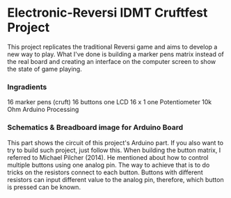 # Electronic-Reversi IDMT Cruftfest Project

This project replicates the traditional Reversi game and aims to develop a new way to play. What I've done is building a marker pens matrix instead of the real board and creating an interface on the computer screen to show the state of game playing.

### Ingradients
16 marker pens (cruft)
16 buttons
one LCD 16 x 1
one Potentiometer 10k Ohm
Arduino
Processing

### Schematics & Breadboard image for Arduino Board
This part shows the circuit of this project's Arduino part. If you also want to try to build such project, just follow this. When building the button matrix, I referred to Michael Pilcher (2014). He mentioned about how to control multiple buttons using one analog pin. The way to achieve that is to do tricks on the resistors connect to each button. Buttons with different resistors can input different value to the analog pin, therefore, which button is pressed can be known.